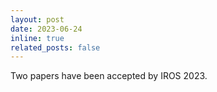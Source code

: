 ```yaml
---
layout: post
date: 2023-06-24
inline: true
related_posts: false
---
```


Two papers have been accepted by IROS 2023.
